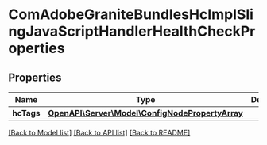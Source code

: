 # ComAdobeGraniteBundlesHcImplSlingJavaScriptHandlerHealthCheckProperties

## Properties
Name | Type | Description | Notes
------------ | ------------- | ------------- | -------------
**hcTags** | [**OpenAPI\Server\Model\ConfigNodePropertyArray**](ConfigNodePropertyArray.md) |  | [optional] 

[[Back to Model list]](../README.md#documentation-for-models) [[Back to API list]](../README.md#documentation-for-api-endpoints) [[Back to README]](../README.md)


